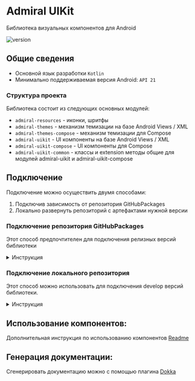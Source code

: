 # Admiral UIKit

Библиотека визуальных компонентов для Android

![version](https://img.shields.io/badge/dynamic/json.svg?label=release&url=https://raw.githubusercontent.com/admiral-team/admiralui-android/main/version.json&query=$.external_version)

## Общие сведения
- Основной язык разработки `Kotlin`
- Минимально поддерживаемая версия Android: `API 21`

### Структура проекта
Библиотека состоит из следующих основных модулей:

- `admiral-resources` - иконки, шритфы
- `admiral-themes` - механизм темизации на базе Android Views / XML
- `admiral-themes-compose` - механизм темизации для Compose
- `admiral-uikit` - UI компоненты на базе Android Views / XML
- `admiral-uikit-compose` - UI компоненты для Compose
- `admiral-uikit-common` - классы и extension методы общие для модулей admiral-uikit и admiral-uikit-compose

## Подключение
Подключение можно осуществить двумя способами:
1) Подключив зависимость от репозитория GitHubPackages
2) Локально развернуть репозиторий с артефактами нужной версии

### Подключение репозитория GitHubPackages
Этот способ предпочтителен для подключения релизных версий библиотеки
<details>
    <summary>Инструкция</summary>

1. Добавить в `settings.gradle` путь к репозиторию + логин и токен пользователя от Github:
```
dependencyResolutionManagement {
    repositoriesMode.set(RepositoriesMode.FAIL_ON_PROJECT_REPOS)
    repositories {
        google()
        mavenCentral()

        repositories {
            maven {
                name = "GitHubPackages"
                url = uri("https://maven.pkg.github.com/admiral-team/admiralui-android")

                credentials {
                    def versionPropsFile = file('local.properties')
                    Properties versionProps = new Properties()
                    
                    if (versionPropsFile.canRead()) {
                        versionProps.load(new FileInputStream(versionPropsFile))
                    }
                    def gitHubUsername = versionProps['GITHUB_USERNAME']
                    def gitHubToken = versionProps['GITHUB_TOKEN']
                    username = gitHubUsername
                    password = gitHubToken
                }
            }
        }
    }
}
```
2. Залогиниться на Github и сгенерировать токен https://github.com/settings/tokens (из доступов выбрать `read:packages`)
3. Добавить в файл `local.properties` логин от Github и сгенерированный токен (без кавычек):
```
GITHUB_USERNAME=...
GITHUB_TOKEN=...
```
4. Добавить необходимые зависимости в `build.gradle`
```
dependencies {
    def admiralui_version = "2.0.0"
    implementation "admiralui-android:admiral-uikit:$admiralui_version"
    implementation "admiralui-android:admiral-uikit-compose:$admiralui_version"
 // implementation "admiralui-android:admiral-resources:$admiralui_version"
 // implementation "admiralui-android:admiral-uikit-common:$admiralui_version"
 // implementation "admiralui-android:admiral-themes:$admiralui_version"
 // implementation "admiralui-android:admiral-themes-compose:$admiralui_version"
}

```
</details>

### Подключение локального репозитория
Этот способ можно использовать для подключения develop версий библиотеки.
<details>
    <summary>Инструкция</summary>

1. Скачать репозиторий этого проекта и переключиться develop ветку
2. Собрать артефакты для локального репозитория. Для этого запустить в терминале студии команду
```
./gradlew publishToMavenLocal -PartifactIdSuffix="-develop"
```
3. В проекте в котором необходимо подключить библиотеку добавить зависимость от локального репозитория `mavenLocal`. Файл `settings.gradle`:
```
dependencyResolutionManagement {
    repositoriesMode.set(RepositoriesMode.FAIL_ON_PROJECT_REPOS)
    repositories {
        google()
        mavenCentral()
        mavenLocal()
    }
}
```
4. Добавить необходимые зависимости. У зависимостей develop сбороки есть суффикс `-develop` и версия всегда `0.0.0`
```
dependencies {
    def admiralui_develop_version = "0.0.0"
    implementation "admiralui-android:admiral-uikit-develop:$admiralui_develop_version"
    implementation "admiralui-android:admiral-uikit-compose-develop:$admiralui_develop_version"
 // implementation "admiralui-android:admiral-resources-develop:$admiralui_develop_version"
 // implementation "admiralui-android:admiral-uikit-common-develop:$admiralui_develop_version"
 // implementation "admiralui-android:admiral-themes-develop:$admiralui_develop_version"
 // implementation "admiralui-android:admiral-themes-compose-develop:$admiralui_develop_version"
}

```
**NB**: Следует учитывать что Gradle кэширует зависимости и если пересобрать артефакты для дев сборки, по умолчанию будут
использоваться закешированные версии. Следует выполнить команду `./gradlew build --refresh-dependencies` или просто удалить папку
с кешем для Gradle.
</details>

## Использование компонентов:
Дополнительная инструкция по использованию компонентов [Readme](docs/COMPONENTS_USAGE.md)

## Генерация документации:
Сгенерировать документацию можно с помощью плагина [Dokka](https://github.com/Kotlin/dokka)